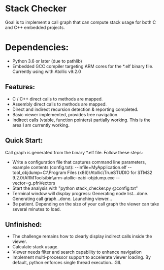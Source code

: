 # Stack Checker
Goal is to implement a call graph that can compute stack usage for both C and C++ embedded projects. 

# Dependencies:
* Python 3.6 or later (due to pathlib)
* Embedded GCC compiler targeting ARM cores for the *.elf binary file. Currently using with Atollic v9.2.0 

## Features:
* C / C++ direct calls to methods are mapped.
* Assembly direct calls to methods are mapped.
* Direct and indirect recursion detection & reporting completed.
* Basic viewer implemented, provides tree navigation.
* Indirect calls (vtable, function pointers) partially working. This is the area I am currently working.


## Quick Start:
Call graph is generated from the binary *.elf file. Follow these steps:
* Write a configuration file that captures command line parameters, example contents (config.txt):
--infile=MyApplication.elf
--tool_objdump=C:\Program Files (x86)\Atollic\TrueSTUDIO for STM32 9.2.0\ARMTools\bin\arm-atollic-eabi-objdump.exe
--vector=g_pfnVectors
* Start the analysis with "python stack_checker.py @config.txt"
* Terminal window will display progress:
Generating node list...done.
Generating call graph...done.
Launching viewer...
* Be patient. Depending on the size of your call graph the viewer can take several minutes to load.

## Unfinished:
* The challenge remains how to clearly display indirect calls inside the viewer.
* Calculate stack usage.
* Viewer needs filter and search capability to enhance navigation
* Implement multi-processor support to accelerate viewer loading. By default, python enforces single thread execution...GIL

